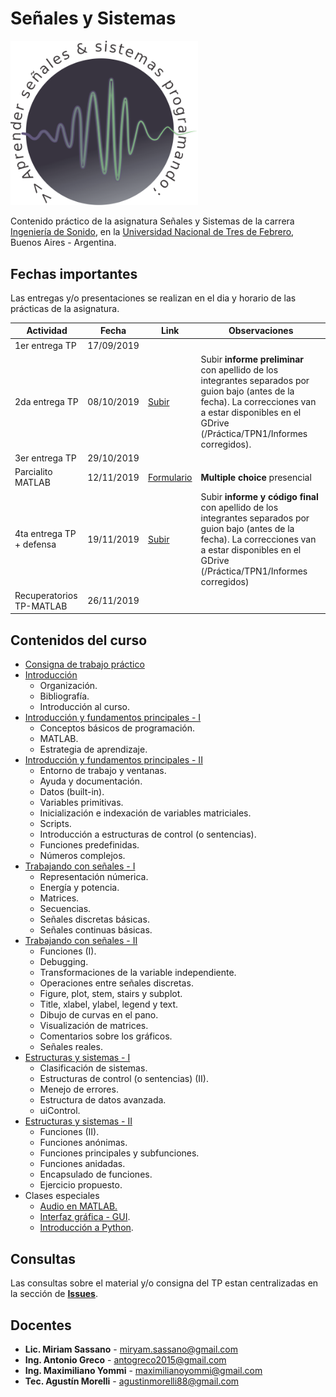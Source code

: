 # Señales y Sistemas

<img src="LogoPractica.png" class="center" width="300"/>

Contenido práctico de la asignatura Señales y Sistemas de la carrera [Ingeniería de Sonido](https://www.untref.edu.ar/carrera/ingenieria-de-sonido), en la [Universidad Nacional de Tres de Febrero](https://www.untref.edu.ar), Buenos Aires - Argentina.

## Fechas importantes
Las entregas y/o presentaciones se realizan en el dia y horario de las prácticas de la asignatura.

| Actividad | Fecha | Link | Observaciones
| ---------- | ---- | ---- | --------- |
| 1er entrega TP | 17/09/2019 |  |
| 2da entrega TP | 08/10/2019 | [Subir](https://www.dropbox.com/request/9YcAGMs2enpmEgz4JwPF)| Subir **informe preliminar** con apellido de los integrantes separados por guion bajo (antes de la fecha). La correcciones van a estar disponibles en el GDrive (/Práctica/TPN1/Informes corregidos).|
| 3er entrega TP | 29/10/2019 | 
| Parcialito MATLAB | 12/11/2019 | [Formulario](https://forms.gle/FhRTqopTm7CvU4uk7)| **Multiple choice** presencial |
| 4ta entrega TP + defensa | 19/11/2019 |[Subir](https://www.dropbox.com/request/HL7I2C9RxEPRcj8X8d1I) | Subir **informe y código final** con apellido de los integrantes separados por guion bajo (antes de la fecha). La correcciones van a estar disponibles en el GDrive (/Práctica/TPN1/Informes corregidos)|
| Recuperatorios TP-MATLAB  | 26/11/2019 |  |  |

## Contenidos del curso

* [Consigna de trabajo práctico](consigna_TP_agosto_2019.pdf)
* [Introducción](https://docs.google.com/presentation/d/1gEb5sLCnzbIypZ-_O4A_d9vsVgYbpxo3E62I9krsjjM/edit?usp=sharing)
    * Organización.
    * Bibliografía.
    * Introducción al curso.    
* [Introducción y fundamentos principales - I](https://htmlpreview.github.io/?https://github.com/maxiyommi/signal-systems/blob/master/Clase%2001%20-%20Introducci%C3%B3n%20y%20fundamentos%20principales/html/clase_01_a.html)
    * Conceptos básicos de programación.
    * MATLAB.
    * Estrategia de aprendizaje.   
* [Introducción y fundamentos principales - II](https://htmlpreview.github.io/?https://github.com/maxiyommi/signal-systems/blob/master/Clase%2001%20-%20Introducci%C3%B3n%20y%20fundamentos%20principales/html/clase_01_b.html)
    * Entorno de trabajo y ventanas.
    * Ayuda y documentación.
    * Datos (built-in).
    * Variables primitivas.
    * Inicialización e indexación de variables matriciales.
    * Scripts.
    * Introducción a estructuras de control (o sentencias).
    * Funciones predefinidas.
    * Números complejos.    
* [Trabajando con señales - I](https://htmlpreview.github.io/?https://github.com/maxiyommi/signal-systems/blob/master/Clase%2002%20-%20%20Trabajando%20con%20se%C3%B1ales/html/clase_02_a.html)
    * Representación númerica.
    * Energía y potencia.
    * Matrices.
    * Secuencias.
    * Señales discretas básicas.
    * Señales continuas básicas.
* [Trabajando con señales - II](https://htmlpreview.github.io/?https://github.com/maxiyommi/signal-systems/blob/master/Clase%2002%20-%20%20Trabajando%20con%20se%C3%B1ales/html/clase_02_b.html)
    * Funciones (I).
    * Debugging.
    * Transformaciones de la variable independiente.
    * Operaciones entre señales discretas.
    * Figure, plot, stem, stairs y subplot.
    * Title, xlabel, ylabel, legend y text.
    * Dibujo de curvas en el pano.
    * Visualización de matrices.
    * Comentarios sobre los gráficos.
    * Señales reales.
* [Estructuras y sistemas - I](https://htmlpreview.github.io/?https://github.com/maxiyommi/signal-systems/blob/master/Clase%2003%20-%20%20Estructuras%20y%20sistemas/html/clase_03_a.html)
    * Clasificación de sistemas.
    * Estructuras de control (o sentencias) (II).
    * Menejo de errores.
    * Estructura de datos avanzada.
    * uiControl.
* [Estructuras y sistemas - II](https://htmlpreview.github.io/?https://github.com/maxiyommi/signal-systems/blob/master/Clase%2003%20-%20%20Estructuras%20y%20sistemas/html/clase_03_b.html)
    * Funciones (II).
    * Funciones anónimas.
    * Funciones principales y subfunciones.
    * Funciones anidadas.
    * Encapsulado de funciones.
    * Ejercicio propuesto.
* Clases especiales
    * [Audio en MATLAB.](https://htmlpreview.github.io/?https://github.com/maxiyommi/signal-systems/blob/master/Clases%20especiales/Audio/LiveScript/html/ClaseEspecial_Audio.html)
    * [Interfaz gráfica - GUI](https://htmlpreview.github.io/?https://github.com/maxiyommi/signal-systems/blob/master/Clases%20especiales/Gui/LiveScript/html/ClaseEspecial_UI.html).
    * [Introducción a Python](https://github.com/infiniemlabs-acustica/python_introduccion).

## Consultas
Las consultas sobre el material y/o consigna del TP estan centralizadas en la sección de [**Issues**](https://github.com/maxiyommi/signal-systems/issues).


## Docentes

* **Lic. Miriam Sassano** - miryam.sassano@gmail.com
* **Ing. Antonio Greco** - antogreco2015@gmail.com
* **Ing. Maximiliano Yommi** - maximilianoyommi@gmail.com
* **Tec. Agustín Morelli** - agustinmorelli88@gmail.com

